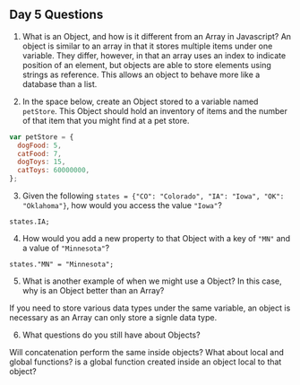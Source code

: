 ## Day 5 Questions

1. What is an Object, and how is it different from an Array in Javascript?
An object is similar to an array in that it stores multiple items under one variable. They differ, however, in that an array uses an index to indicate position of an element, but objects are able to store elements using strings as reference. This allows an object to behave more like a database than a list.

2. In the space below, create an Object stored to a variable named `petStore`.  This Object should hold an inventory of items and the number of that item that you might find at a pet store.

```javascript
var petStore = {
  dogFood: 5,
  catFood: 7,
  dogToys: 15,
  catToys: 60000000,
};
```
3. Given the following `states = {"CO": "Colorado", "IA": "Iowa", "OK": "Oklahoma"}`, how would you access the value `"Iowa"`?

`states.IA;`

4. How would you add a new property to that Object with a key of `"MN"` and a value of `"Minnesota"`?

`states."MN" = "Minnesota";`

5. What is another example of when we might use a Object?  In this case, why is an Object better than an Array?

If you need to store various data types under the same variable, an object is necessary as an Array can only store a signle data type.

6. What questions do you still have about Objects?

Will concatenation perform the same inside objects? What about local and global functions? is a global function created inside an object local to that object?
